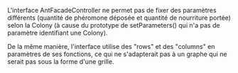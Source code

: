 L'interface AntFacadeController ne permet pas de fixer des paramètres différents (quantité de phéromone déposée et quantité de nourriture portée) selon la Colony (à cause du prototype de setParameters() qui n'a pas de paramètre identifiant une Colony).

De la même manière, l'interface utilise des "rows" et des "columns" en paramètres de ses fonctions, ce qui ne s'adapterait pas à un graphe qui ne serait pas sous la forme d'une grille.
